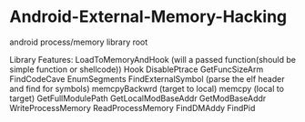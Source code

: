 # Android-External-Memory-Hacking
android process/memory library root

Library Features:​
LoadToMemoryAndHook (will a passed function(should be simple function or shellcode))
Hook
DisablePtrace
GetFuncSizeArm
FindCodeCave
EnumSegments
FindExternalSymbol (parse the elf header and find for symbols)
memcpyBackwrd (target to local)
memcpy (local to target)
GetFullModulePath
GetLocalModBaseAddr
GetModBaseAddr
WriteProcessMemory
ReadProcessMemory
FindDMAddy
FindPid
